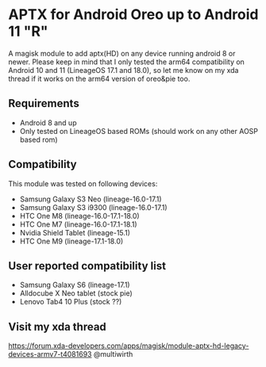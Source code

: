 # APTX for Android Oreo up to Android 11 "R"

A magisk module to add aptx(HD) on any device running android 8 or newer. Please keep in mind that I only tested the arm64 compatibility on Android 10 and 11 (LineageOS 17.1 and 18.0), so let me know on my xda thread if it works on the arm64 version of oreo&pie too.

## Requirements
- Android 8 and up
- Only tested on LineageOS based ROMs (should work on any other AOSP based rom)

## Compatibility
This module was tested on following devices:
- Samsung Galaxy S3 Neo (lineage-16.0-17.1)
- Samsung Galaxy S3 i9300 (lineage-16.0-17.1)
- HTC One M8  (lineage-16.0-17.1-18.0)
- HTC One M7  (lineage-16.0-17.1-18.1)
- Nvidia Shield Tablet  (lineage-15.1)
- HTC One M9  (lineage-17.1-18.0)

## User reported compatibility list
- Samsung Galaxy S6 (lineage-17.1)
- Alldocube X Neo tablet (stock pie)
- Lenovo Tab4 10 Plus (stock ??)

## Visit my xda thread
https://forum.xda-developers.com/apps/magisk/module-aptx-hd-legacy-devices-armv7-t4081693
@multiwirth
